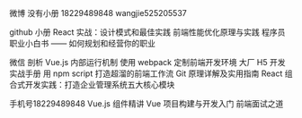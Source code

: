 微博  没有小册
18229489848
wangjie525205537


github 小册
React 实战：设计模式和最佳实践
前端性能优化原理与实践
程序员职业小白书 —— 如何规划和经营你的职业


微信
剖析 Vue.js 内部运行机制
使用 webpack 定制前端开发环境
大厂 H5 开发实战手册
用 npm script 打造超溜的前端工作流
Git 原理详解及实用指南
React 组合式开发实践：打造企业管理系统五大核心模块

手机号18229489848
Vue.js 组件精讲
Vue 项目构建与开发入门
前端面试之道


